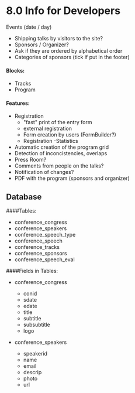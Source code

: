 # 8.0 Info for Developers

Events (date / day)
- Shipping talks by visitors to the site?
- Sponsors / Organizer?
 - Ask if they are ordered by alphabetical order
 - Categories of sponsors (tick if put in the footer)

#### Blocks:
- Tracks
- Program

#### Features:
- Registration
    - "fast" print of the entry form
    - external registration
    - Form creation by users (FormBuilder?)
    - Registration -Statistics
- Automatic creation of the program grid
- Detection of inconcistencies, overlaps
- Press Room?
- Comments from people on the talks?
- Notification of changes?
- PDF with the program (sponsors and organizer)


## Database 

####Tables:

- conference_congress 
- conference_speakers 
- conference_speech_type 
- conference_speech 
- conference_tracks 
- conference_sponsors 
- conference_speech_eval

####Fields in Tables:

+ conference_congress 
    - conid 
    - sdate 
    - edate 
    - title 
    - subtitle 
    - subsubtitle 
    - logo
 

+ conference_speakers 
    - speakerid 
    - name 
    - email 
    - descrip 
    - photo 
    - url